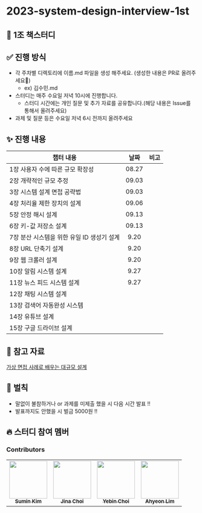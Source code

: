 # 2023-system-design-interview-1st

## 📌 1조 책스터디 

## ✅ 진행 방식

- 각 주차별 디렉토리에 이름.md 파일을 생성 해주세요. (생성한 내용은 PR로 올려주세요🙂)
  - ex) 김수민.md
- 스터디는 매주 수요일 저녁 10시에 진행합니다.
  - 스터디 시간에는 개인 질문 및 추가 자료를 공유합니다.(해당 내용은 Issue를 통해서 올려주세요)
- 과제 및 질문 등은 수요일 저녁 6시 전까지 올려주세요

## ✨ 진행 내용
|챕터 내용|날짜|비고
|---|:---:|---|
|1장 사용자 수에 따른 규모 확장성|08.27||
|2장 개략적인 규모 추정|09.03||
|3장 시스템 설계 면접 공략법|09.03||
|4장 처리율 제한 장치의 설계|09.06||
|5장 안정 해시 설계|09.13||
|6장 키-값 저장소 설계|09.13||
|7장 분산 시스템을 위한 유일 ID 생성기 설계|9.20||
|8장 URL 단축기 설계|9.20||
|9장 웹 크롤러 설계|9.20||
|10장 알림 시스템 설계|9.27||
|11장 뉴스 피드 시스템 설계|9.27||
|12장 채팅 시스템 설계|||
|13장 검색어 자동완성 시스템|||
|14장 유튜브 설계|||
|15장 구글 드라이브 설계|||

## 🔖 참고 자료

[가상 면접 사례로 배우는 대규모 설계](https://www.yes24.com/Product/Goods/102819435)


## 🤡 벌칙

- 말없이 불참하거나 or 과제를 미제출 했을 시 다음 시간 발표 !!
- 발표까지도 안했을 시 벌금 5000원 !!


## 🔥 스터디 참여 멤버

### Contributors

<table>
  <tbody>
    <tr>
      <td align="center"><a href="https://github.com/Eeap"><img src="https://avatars.githubusercontent.com/u/42088290?v=4" width="100px;" alt=""/><br /><sub><b>Sumin Kim</b></sub></a></td>
      <td align="center"><a href="https://github.com/thoongee"><img src="https://avatars.githubusercontent.com/u/94193480?v=4" width="100px;" alt=""/><br /><sub><b>Jina Choi</b></sub></a></td>
      <td align="center"><a href="https://github.com/yebin-choi"><img src="https://avatars.githubusercontent.com/u/69137469?v=4" width="100px;" alt=""/><br /><sub><b>Yebin Choi</b></sub></a></td>
      <td align="center"><a href="https://github.com/ahyeon-github"><img src="https://avatars.githubusercontent.com/u/80513699?v=4" width="100px;" alt=""/><br /><sub><b>Ahyeon Lim</b></sub></a></td>
    </tr>
  </tobdy>
</table>
